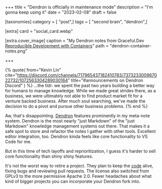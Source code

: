 +++
title = "Dendron is officially in maintenance mode"
description = "I'm gonna keep using it"
date = "2023-02-08"
draft = false

[taxonomies]
category = [ "post",]
tags = [ "second brain", "dendron",]

[extra]
card = "social_card.webp"

[extra.cover_image]
caption = "My Dendron notes from Graceful.Dev [Reproducible Development with Containers](https://graceful.dev/courses/devcontainers/)"
path = "dendron-container-notes.png"

+++

{% quote(
  from="Kevin Lin"
  cite="https://discord.com/channels/717965437182410783/737323300967022732/1072563304289030164"
  title="#announcements on Dendron Discord"
) %}
…the tldr: we spent the past two years building a better way for humans to manage knowledge. While we made great strides there, as a business, we were ultimately not able to find product market fit for a venture backed business. After much soul searching, we've made the decision to do a pivot and pursue other business problems.
{% end %}

Aw, that's disappointing.
[Dendron][dendron] features prominently in my meta-note system.
Dendron is the most nearly "just Markdown" of the "just Markdown" knowledge management systems out there. 
That makes it a safe spot to store and refactor the notes I gather with other tools.
Excellent editor integration, too.
Dendron kinda feels like core functionality to VS Code for me.

But in this time of tech layoffs and reprioritization, I guess it's harder to
sell core functionality than shiny shiny features.

It's not the worst way to retire a project.
They plan to keep the [code][repo] alive, fixing bugs and reviewing pull requests.
The license also switched from GPLv3 to the more permissive Apache 2.0.
Fewer headaches about what kind of bigger projects you can incorporate your Dendron fork into.

[repo]: https://github.com/dendronhq/dendron
[dendron]: https://www.dendron.so